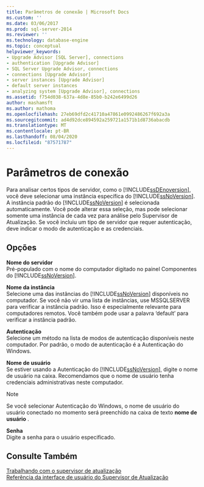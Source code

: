 ```yaml
---
title: Parâmetros de conexão | Microsoft Docs
ms.custom: ''
ms.date: 03/06/2017
ms.prod: sql-server-2014
ms.reviewer: ''
ms.technology: database-engine
ms.topic: conceptual
helpviewer_keywords:
- Upgrade Advisor [SQL Server], connections
- authentication [Upgrade Advisor]
- SQL Server Upgrade Advisor, connections
- connections [Upgrade Advisor]
- server instances [Upgrade Advisor]
- default server instances
- analyzing system [Upgrade Advisor], connections
ms.assetid: f754d038-637a-4d8e-85b0-b242e6499d26
author: mashamsft
ms.author: mathoma
ms.openlocfilehash: 27eb69dfd2c41710a47861e0992486267f692a3a
ms.sourcegitcommit: ad4d92dce894592a259721a1571b1d8736abacdb
ms.translationtype: MT
ms.contentlocale: pt-BR
ms.lasthandoff: 08/04/2020
ms.locfileid: "87571787"
---
```

# <a name="connection-parameters"></a>Parâmetros de conexão
  Para analisar certos tipos de servidor, como o [!INCLUDE[ssDEnoversion](../../includes/ssdenoversion-md.md)], você deve selecionar uma instância específica do [!INCLUDE[ssNoVersion](../../includes/ssnoversion-md.md)]. A instância padrão do [!INCLUDE[ssNoVersion](../../includes/ssnoversion-md.md)] é selecionada automaticamente. Você pode alterar essa seleção, mas pode selecionar somente uma instância de cada vez para análise pelo Supervisor de Atualização. Se você incluiu um tipo de servidor que requer autenticação, deve indicar o modo de autenticação e as credenciais.  
  
## <a name="options"></a>Opções  
 **Nome do servidor**  
 Pré-populado com o nome do computador digitado no painel Componentes do [!INCLUDE[ssNoVersion](../../includes/ssnoversion-md.md)].  
  
 **Nome da instância**  
 Selecione uma das instâncias do [!INCLUDE[ssNoVersion](../../includes/ssnoversion-md.md)] disponíveis no computador. Se você não vir uma lista de instâncias, use MSSQLSERVER para verificar a instância padrão. Isso é especialmente relevante para computadores remotos. Você também pode usar a palavra ‘default’ para verificar a instância padrão.  
  
 **Autenticação**  
 Selecione um método na lista de modos de autenticação disponíveis neste computador. Por padrão, o modo de autenticação é a Autenticação do Windows.  
  
 **Nome de usuário**  
 Se estiver usando a Autenticação do [!INCLUDE[ssNoVersion](../../includes/ssnoversion-md.md)], digite o nome de usuário na caixa. Recomendamos que o nome de usuário tenha credenciais administrativas neste computador.  
  
> [!NOTE]  
>  Se você selecionar Autenticação do Windows, o nome de usuário do usuário conectado no momento será preenchido na caixa de texto **nome de usuário** .  
  
 **Senha**  
 Digite a senha para o usuário especificado.  
  
## <a name="see-also"></a>Consulte Também  
 [Trabalhando com o supervisor de atualização](../../../2014/sql-server/install/working-with-upgrade-advisor.md)   
 [Referência da interface de usuário do Supervisor de Atualização](../../../2014/sql-server/install/upgrade-advisor-user-interface-reference.md)  
  
  
